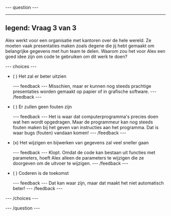 
--- question ---

---
legend: Vraag 3 van 3
---

Alex werkt voor een organisatie met kantoren over de hele wereld. Ze moeten vaak presentaties maken zoals degene die jij hebt gemaakt om belangrijke gegevens met hun team te delen. Waarom zou het voor Alex een goed idee zijn om code te gebruiken om dit werk te doen?

--- choices ---

- ( ) Het zal er beter uitzien


  --- feedback ---
Misschien, maar er kunnen nog steeds prachtige presentaties worden gemaakt op papier of in grafische software.
--- /feedback ---

- ( ) Er zullen geen fouten zijn

  --- feedback ---
Het is waar dat computerprogramma's precies doen wat hen wordt opgedragen. Maar de programmeur kan nog steeds fouten maken bij het geven van instructies aan het programma. Dat is waar bugs (fouten) vandaan komen!
--- /feedback ---

- (x) Het wijzigen en bijwerken van gegevens zal veel sneller gaan

  --- feedback ---
Klopt. Omdat de code kan bestaan uit functies met parameters, hoeft Alex alleen de parameters te wijzigen die ze doorgeven om de uitvoer te wijzigen.
--- /feedback ---

- ( ) Coderen is de toekomst

  --- feedback ---
Dat kan waar zijn, maar dat maakt het niet automatisch beter!
--- /feedback ---

--- /choices ---

--- /question ---

